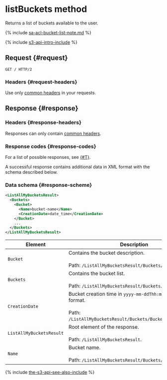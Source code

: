 # listBuckets method

Returns a list of buckets available to the user.

{% include [sa-acl-bucket-list-note.md](../../../../_includes/storage/sa-acl-bucket-list-note.md) %}

{% include [s3-api-intro-include](../../../../_includes/storage/s3-api-intro-include.md) %}

## Request {#request}

```http
GET / HTTP/2
```

### Headers {#request-headers}
Use only [common headers](../common-request-headers.md) in your requests.

## Response {#response}

### Headers {#response-headers}

Responses can only contain [common headers](../common-response-headers.md).

### Response codes {#response-codes}

For a list of possible responses, see [{#T}](../response-codes.md).

A successful response contains additional data in XML format with the schema described below.

### Data schema {#response-scheme}

```xml
<ListAllMyBucketsResult>
  <Buckets>
    <Bucket>
      <Name>bucket-name</Name>
      <CreationDate>date_time</CreationDate>
    </Bucket>
    ...
  </Buckets>
</ListAllMyBucketsResult>
```

Element | Description
----- | -----
`Bucket` | Contains the bucket description.<br/><br/>Path: `/ListAllMyBucketsResult/Buckets/Bucket`.
`Buckets` | Contains the bucket list.<br/><br/>Path: `/ListAllMyBucketsResult/Buckets`.
`CreationDate` | Bucket creation time in `yyyy-mm-ddThh:mm:ss.timezone` format.<br/><br/>Path: `/ListAllMyBucketsResult/Buckets/Bucket/CreationDate`.
`ListAllMyBucketsResult` | Root element of the response.<br/><br/>Path: `/ListAllMyBucketsResult`.
`Name` | Bucket name.<br/><br/>Path: `/ListAllMyBucketsResult/Buckets/Bucket/Name`.

{% include [the-s3-api-see-also-include](../../../../_includes/storage/the-s3-api-see-also-include.md) %}